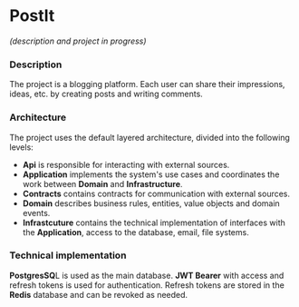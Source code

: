 # PostIt

*(description and project in progress)*

### Description

The project is a blogging platform. Each user can share their impressions, ideas, etc. by creating posts and writing comments. 

### Architecture

The project uses the default layered architecture, divided into the following levels: 

- **Api** is responsible for interacting with external sources.
- **Application** implements the system's use cases and coordinates the work between **Domain** and **Infrastructure**.
- **Contracts** contains contracts for communication with external sources.
- **Domain** describes business rules, entities, value objects and domain events.
- **Infrastcuture** contains the technical implementation of interfaces with the **Application**, access to the database, email, file systems.

### Technical implementation

**PostgresSQ**L is used as the main database. **JWT Bearer** with access and refresh tokens is used for authentication. Refresh tokens are stored in the **Redis** database and can be revoked as needed.
